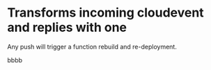 # Transforms incoming cloudevent and replies with one

Any push will trigger a function rebuild and re-deployment.



bbbb

